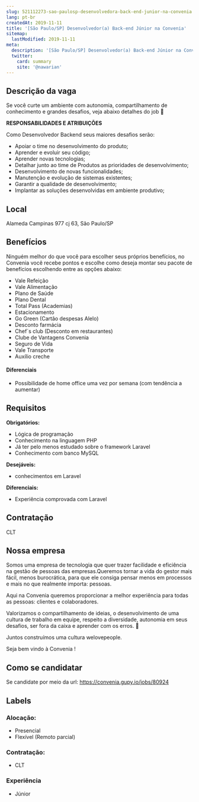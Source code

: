 ```yaml
---
slug: 521112273-sao-paulosp-desenvolvedora-back-end-junior-na-convenia
lang: pt-br
createdAt: 2019-11-11
title: '[São Paulo/SP] Desenvolvedor(a) Back-end Júnior na Convenia'
sitemap:
  lastModified: 2019-11-11
meta:
  description: '[São Paulo/SP] Desenvolvedor(a) Back-end Júnior na Convenia'
  twitter:
    card: summary
    site: '@nawarian'
---
```

<!--
==================================================
POR FAVOR, SÓ POSTE SE A VAGA FOR PARA DESENVOLVEDOR(A) PHP!

Não faça distinção de gênero no titulo da vaga.

Use: "PHP Developer" ao invés de "Desenvolvedor PHP" \o/

Exemplo: `[São Paulo/SP] PHP Developer na Nome da Empresa`

Evite fugir do padrão, isso só dá trabalho aos administradores,
pois os títulos são padronizados.
==================================================
-->

## Descrição da vaga

Se você curte um ambiente com autonomia, compartilhamento de conhecimento e grandes desafios, veja abaixo detalhes do job 👀

**RESPONSABILIDADES E ATRIBUIÇÕES**

Como Desenvolvedor Backend seus maiores desafios serão:

- Apoiar o time no desenvolvimento do produto;
- Aprender e evoluir seu código;
- Aprender novas tecnologias;
- Detalhar junto ao time de Produtos as prioridades de desenvolvimento;
- Desenvolvimento de novas funcionalidades;
- Manutenção e evolução de sistemas existentes;
- Garantir a qualidade de desenvolvimento;
- Implantar as soluções desenvolvidas em ambiente produtivo;

## Local

Alameda Campinas 977 cj 63, São Paulo/SP

## Benefícios

Ninguém melhor do que você para escolher seus próprios benefícios, no Convenia você recebe pontos e escolhe como deseja montar seu pacote de benefícios escolhendo entre as opções abaixo:

- Vale Refeição
- Vale Alimentação
- Plano de Saúde
- Plano Dental
- Total Pass (Academias)
- Estacionamento
- Go Green (Cartão despesas Alelo)
- Desconto farmácia
- Chef´s club (Desconto em restaurantes)
- Clube de Vantagens Convenia
- Seguro de Vida
- Vale Transporte
- Auxílio creche

#### Diferenciais

- Possibilidade de home office uma vez por semana (com tendência a aumentar)

## Requisitos

**Obrigatórios:**

- Lógica de programação
- Conhecimento na linguagem PHP
- Já ter pelo menos estudado sobre o framework Laravel
- Conhecimento com banco MySQL

**Desejáveis:**
- conhecimentos em Laravel

**Diferenciais:**
- Experiência comprovada com Laravel

## Contratação

CLT

## Nossa empresa

Somos uma empresa de tecnologia que quer trazer facilidade e eficiência na gestão de pessoas das empresas.Queremos tornar a vida do gestor mais fácil, menos burocrática, para que ele consiga pensar menos em processos e mais no que realmente importa: pessoas. 

Aqui na Convenia queremos proporcionar a melhor experiência para todas as pessoas: clientes e colaboradores.

﻿Valorizamos o compartilhamento de ideias, o desenvolvimento de uma cultura de trabalho em equipe, respeito a diversidade, autonomia em seus desafios, ser fora da caixa e aprender com os erros. :muscle:

Juntos construímos uma cultura welovepeople.

Seja bem vindo à Convenia !

## Como se candidatar

Se candidate por meio da url: https://convenia.gupy.io/jobs/80924

## Labels

<!-- Escolha abaixo, apague as que não fizerem sentido: -->
### Alocação:
- Presencial
- Flexível (Remoto parcial)

### Contratação:
- CLT

### Experiência
- Júnior
